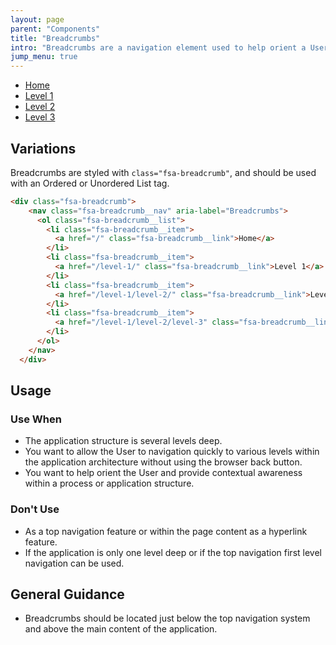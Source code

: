 ```yaml
---
layout: page
parent: "Components"
title: "Breadcrumbs"
intro: "Breadcrumbs are a navigation element used to help orient a User within an application."
jump_menu: true
---
```


<div class="ds-preview">
  <div class="fsa-breadcrumb">
    <nav class="fsa-breadcrumb__nav" aria-label="Breadcrumbs">
      <ul class="fsa-breadcrumb__list">
        <li class="fsa-breadcrumb__item">
          <a href="#" class="fsa-breadcrumb__link">Home</a>
        </li>
        <li class="fsa-breadcrumb__item">
          <a href="#" class="fsa-breadcrumb__link">Level 1</a>
        </li>
        <li class="fsa-breadcrumb__item">
          <a href="#" class="fsa-breadcrumb__link">Level 2</a>
        </li>
        <li class="fsa-breadcrumb__item">
          <a href="#" class="fsa-breadcrumb__link">Level 3</a>
        </li>
      </ul>
    </nav>
  </div>
</div>


## Variations

Breadcrumbs are styled with `class="fsa-breadcrumb"`, and should be used with an Ordered or Unordered List tag.

```html
<div class="fsa-breadcrumb">
    <nav class="fsa-breadcrumb__nav" aria-label="Breadcrumbs">
      <ol class="fsa-breadcrumb__list">
        <li class="fsa-breadcrumb__item">
          <a href="/" class="fsa-breadcrumb__link">Home</a>
        </li>
        <li class="fsa-breadcrumb__item">
          <a href="/level-1/" class="fsa-breadcrumb__link">Level 1</a>
        </li>
        <li class="fsa-breadcrumb__item">
          <a href="/level-1/level-2/" class="fsa-breadcrumb__link">Level 2</a>
        </li>
        <li class="fsa-breadcrumb__item">
          <a href="/level-1/level-2/level-3" class="fsa-breadcrumb__link">Level 3</a>
        </li>
      </ol>
    </nav>
  </div>
```

## Usage

### Use When

* The application structure is several levels deep.
* You want to allow the User to navigation quickly to various levels within the application architecture without using the browser back button.
* You want to help orient the User and provide contextual awareness within a process or application structure.

### Don't Use

* As a top navigation feature or within the page content as a hyperlink feature.
* If the application is only one level deep or if the top navigation first level navigation can be used.

## General Guidance

* Breadcrumbs should be located just below the top navigation system and above the main content of the application.
